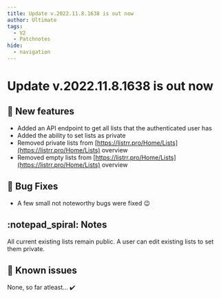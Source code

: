 ```yaml
---
title: Update v.2022.11.8.1638 is out now
author: Ultimate
tags:
  - V2
  - Patchnotes
hide:
  - navigation
---
```


# Update v.2022.11.8.1638 is out now

## :rocket: New features
- Added an API endpoint to get all lists that the authenticated user has
- Added the ability to set lists as private
- Removed private lists from [https://listrr.pro/Home/Lists](https://listrr.pro/Home/Lists) overview
- Removed empty lists from [https://listrr.pro/Home/Lists](https://listrr.pro/Home/Lists) overview

## :bug: Bug Fixes
- A few small not noteworthy bugs were fixed :wink:

## :notepad_spiral: Notes
All current existing lists remain public. A user can edit existing lists to set them private. 

## :exploding_head: Known issues
None, so far atleast... :heavy_check_mark: